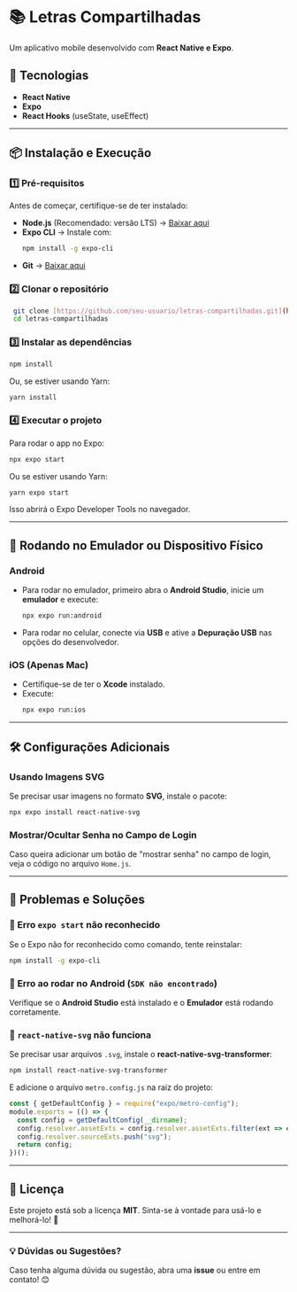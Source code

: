 # 📚 Letras Compartilhadas

Um aplicativo mobile desenvolvido com **React Native e Expo**.

## 🚀 Tecnologias

- **React Native**
- **Expo**
- **React Hooks** (useState, useEffect)

---

## 📦 Instalação e Execução

### **1️⃣ Pré-requisitos**
Antes de começar, certifique-se de ter instalado:
- **Node.js** (Recomendado: versão LTS) → [Baixar aqui](https://nodejs.org/)
- **Expo CLI** → Instale com:
  ```sh
  npm install -g expo-cli
  ```
- **Git** → [Baixar aqui](https://git-scm.com/)

### **2️⃣ Clonar o repositório**
```sh
 git clone [https://github.com/seu-usuario/letras-compartilhadas.git](https://github.com/JefersonNSoares/Letras-Compartilhadas.git)
 cd letras-compartilhadas
```

### **3️⃣ Instalar as dependências**
```sh
npm install
```
Ou, se estiver usando Yarn:
```sh
yarn install
```

### **4️⃣ Executar o projeto**
Para rodar o app no Expo:
```sh
npx expo start
```
Ou se estiver usando Yarn:
```sh
yarn expo start
```
Isso abrirá o Expo Developer Tools no navegador.

---

## 📱 Rodando no Emulador ou Dispositivo Físico

### **Android**
- Para rodar no emulador, primeiro abra o **Android Studio**, inicie um **emulador** e execute:
  ```sh
  npx expo run:android
  ```
- Para rodar no celular, conecte via **USB** e ative a **Depuração USB** nas opções do desenvolvedor.

### **iOS** (Apenas Mac)
- Certifique-se de ter o **Xcode** instalado.
- Execute:
  ```sh
  npx expo run:ios
  ```

---

## 🛠️ Configurações Adicionais
### **Usando Imagens SVG**
Se precisar usar imagens no formato **SVG**, instale o pacote:
```sh
npx expo install react-native-svg
```

### **Mostrar/Ocultar Senha no Campo de Login**
Caso queira adicionar um botão de "mostrar senha" no campo de login, veja o código no arquivo `Home.js`.

---

## 🐛 Problemas e Soluções
### 🔹 Erro `expo start` não reconhecido
Se o Expo não for reconhecido como comando, tente reinstalar:
```sh
npm install -g expo-cli
```

### 🔹 Erro ao rodar no Android (`SDK não encontrado`)
Verifique se o **Android Studio** está instalado e o **Emulador** está rodando corretamente.

### 🔹 `react-native-svg` não funciona
Se precisar usar arquivos `.svg`, instale o **react-native-svg-transformer**:
```sh
npm install react-native-svg-transformer
```
E adicione o arquivo `metro.config.js` na raiz do projeto:
```js
const { getDefaultConfig } = require("expo/metro-config");
module.exports = (() => {
  const config = getDefaultConfig(__dirname);
  config.resolver.assetExts = config.resolver.assetExts.filter(ext => ext !== "svg");
  config.resolver.sourceExts.push("svg");
  return config;
})();
```

---

## 📄 Licença
Este projeto está sob a licença **MIT**. Sinta-se à vontade para usá-lo e melhorá-lo! 🚀

---

### **💡 Dúvidas ou Sugestões?**
Caso tenha alguma dúvida ou sugestão, abra uma **issue** ou entre em contato! 😊

